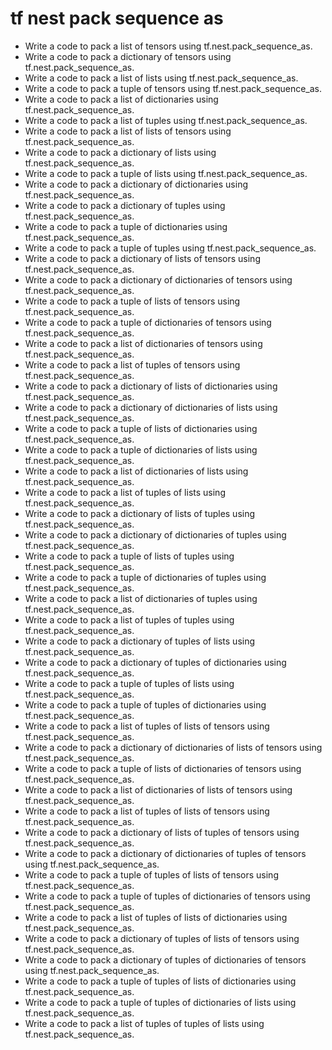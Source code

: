 # tf nest pack sequence as

- Write a code to pack a list of tensors using tf.nest.pack_sequence_as.
- Write a code to pack a dictionary of tensors using tf.nest.pack_sequence_as.
- Write a code to pack a list of lists using tf.nest.pack_sequence_as.
- Write a code to pack a tuple of tensors using tf.nest.pack_sequence_as.
- Write a code to pack a list of dictionaries using tf.nest.pack_sequence_as.
- Write a code to pack a list of tuples using tf.nest.pack_sequence_as.
- Write a code to pack a list of lists of tensors using tf.nest.pack_sequence_as.
- Write a code to pack a dictionary of lists using tf.nest.pack_sequence_as.
- Write a code to pack a tuple of lists using tf.nest.pack_sequence_as.
- Write a code to pack a dictionary of dictionaries using tf.nest.pack_sequence_as.
- Write a code to pack a dictionary of tuples using tf.nest.pack_sequence_as.
- Write a code to pack a tuple of dictionaries using tf.nest.pack_sequence_as.
- Write a code to pack a tuple of tuples using tf.nest.pack_sequence_as.
- Write a code to pack a dictionary of lists of tensors using tf.nest.pack_sequence_as.
- Write a code to pack a dictionary of dictionaries of tensors using tf.nest.pack_sequence_as.
- Write a code to pack a tuple of lists of tensors using tf.nest.pack_sequence_as.
- Write a code to pack a tuple of dictionaries of tensors using tf.nest.pack_sequence_as.
- Write a code to pack a list of dictionaries of tensors using tf.nest.pack_sequence_as.
- Write a code to pack a list of tuples of tensors using tf.nest.pack_sequence_as.
- Write a code to pack a dictionary of lists of dictionaries using tf.nest.pack_sequence_as.
- Write a code to pack a dictionary of dictionaries of lists using tf.nest.pack_sequence_as.
- Write a code to pack a tuple of lists of dictionaries using tf.nest.pack_sequence_as.
- Write a code to pack a tuple of dictionaries of lists using tf.nest.pack_sequence_as.
- Write a code to pack a list of dictionaries of lists using tf.nest.pack_sequence_as.
- Write a code to pack a list of tuples of lists using tf.nest.pack_sequence_as.
- Write a code to pack a dictionary of lists of tuples using tf.nest.pack_sequence_as.
- Write a code to pack a dictionary of dictionaries of tuples using tf.nest.pack_sequence_as.
- Write a code to pack a tuple of lists of tuples using tf.nest.pack_sequence_as.
- Write a code to pack a tuple of dictionaries of tuples using tf.nest.pack_sequence_as.
- Write a code to pack a list of dictionaries of tuples using tf.nest.pack_sequence_as.
- Write a code to pack a list of tuples of tuples using tf.nest.pack_sequence_as.
- Write a code to pack a dictionary of tuples of lists using tf.nest.pack_sequence_as.
- Write a code to pack a dictionary of tuples of dictionaries using tf.nest.pack_sequence_as.
- Write a code to pack a tuple of tuples of lists using tf.nest.pack_sequence_as.
- Write a code to pack a tuple of tuples of dictionaries using tf.nest.pack_sequence_as.
- Write a code to pack a list of tuples of lists of tensors using tf.nest.pack_sequence_as.
- Write a code to pack a dictionary of dictionaries of lists of tensors using tf.nest.pack_sequence_as.
- Write a code to pack a tuple of lists of dictionaries of tensors using tf.nest.pack_sequence_as.
- Write a code to pack a list of dictionaries of lists of tensors using tf.nest.pack_sequence_as.
- Write a code to pack a list of tuples of lists of tensors using tf.nest.pack_sequence_as.
- Write a code to pack a dictionary of lists of tuples of tensors using tf.nest.pack_sequence_as.
- Write a code to pack a dictionary of dictionaries of tuples of tensors using tf.nest.pack_sequence_as.
- Write a code to pack a tuple of tuples of lists of tensors using tf.nest.pack_sequence_as.
- Write a code to pack a tuple of tuples of dictionaries of tensors using tf.nest.pack_sequence_as.
- Write a code to pack a list of tuples of lists of dictionaries using tf.nest.pack_sequence_as.
- Write a code to pack a dictionary of tuples of lists of tensors using tf.nest.pack_sequence_as.
- Write a code to pack a dictionary of tuples of dictionaries of tensors using tf.nest.pack_sequence_as.
- Write a code to pack a tuple of tuples of lists of dictionaries using tf.nest.pack_sequence_as.
- Write a code to pack a tuple of tuples of dictionaries of lists using tf.nest.pack_sequence_as.
- Write a code to pack a list of tuples of tuples of lists using tf.nest.pack_sequence_as.